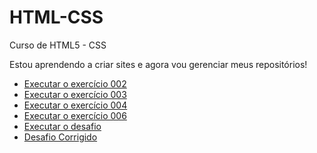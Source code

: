 # HTML-CSS
 Curso de HTML5 - CSS

Estou aprendendo a criar sites e agora vou gerenciar meus repositórios!
<ul type="I">
<li>
<a href="https://alyssonmartins96.github.io/HTML-CSS/ex002/" target="blank"> Executar o exercício 002</a> </li>
<li>
<a href="https://alyssonmartins96.github.io/HTML-CSS/ex003/"> Executar o exercício 003</a></li>
<li>
<a href="https://alyssonmartins96.github.io/HTML-CSS/ex004/"> Executar o exercício 004</a></li>
<li>
<a href="https://alyssonmartins96.github.io/HTML-CSS/ex006/"> Executar o exercício 006</a></li>
<li>
<a href="https://alyssonmartins96.github.io/HTML-CSS/desafio/"> Executar o desafio</a></li>
<li>
<a href="https://alyssonmartins96.github.io/HTML-CSS/desafio/Correção/"> Desafio Corrigido</a></li>
</ul>
